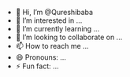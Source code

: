 - 👋 Hi, I’m @Qureshibaba
- 👀 I’m interested in ...
- 🌱 I’m currently learning ...
- 💞️ I’m looking to collaborate on ...
- 📫 How to reach me ...
- 😄 Pronouns: ...
- ⚡ Fun fact: ...

<!---
Qureshibaba/Qureshibaba is a ✨ special ✨ repository because its `README.md` (this file) appears on your GitHub profile.
You can click the Preview link to take a look at your changes.
--->
